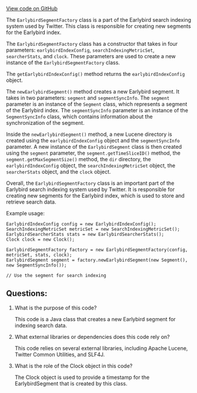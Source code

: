 [View code on GitHub](https://github.com/misbahsy/the-algorithm/src/java/com/twitter/search/earlybird/index/EarlybirdSegmentFactory.java)

The `EarlybirdSegmentFactory` class is a part of the Earlybird search indexing system used by Twitter. This class is responsible for creating new segments for the Earlybird index. 

The `EarlybirdSegmentFactory` class has a constructor that takes in four parameters: `earlybirdIndexConfig`, `searchIndexingMetricSet`, `searcherStats`, and `clock`. These parameters are used to create a new instance of the `EarlybirdSegmentFactory` class. 

The `getEarlybirdIndexConfig()` method returns the `earlybirdIndexConfig` object. 

The `newEarlybirdSegment()` method creates a new Earlybird segment. It takes in two parameters: `segment` and `segmentSyncInfo`. The `segment` parameter is an instance of the `Segment` class, which represents a segment of the Earlybird index. The `segmentSyncInfo` parameter is an instance of the `SegmentSyncInfo` class, which contains information about the synchronization of the segment. 

Inside the `newEarlybirdSegment()` method, a new Lucene directory is created using the `earlybirdIndexConfig` object and the `segmentSyncInfo` parameter. A new instance of the `EarlybirdSegment` class is then created using the `segment` parameter, the `segment.getTimeSliceID()` method, the `segment.getMaxSegmentSize()` method, the `dir` directory, the `earlybirdIndexConfig` object, the `searchIndexingMetricSet` object, the `searcherStats` object, and the `clock` object. 

Overall, the `EarlybirdSegmentFactory` class is an important part of the Earlybird search indexing system used by Twitter. It is responsible for creating new segments for the Earlybird index, which is used to store and retrieve search data. 

Example usage:

```
EarlybirdIndexConfig config = new EarlybirdIndexConfig();
SearchIndexingMetricSet metricSet = new SearchIndexingMetricSet();
EarlybirdSearcherStats stats = new EarlybirdSearcherStats();
Clock clock = new Clock();

EarlybirdSegmentFactory factory = new EarlybirdSegmentFactory(config, metricSet, stats, clock);
EarlybirdSegment segment = factory.newEarlybirdSegment(new Segment(), new SegmentSyncInfo());

// Use the segment for search indexing
```
## Questions: 
 1. What is the purpose of this code?
    
    This code is a Java class that creates a new Earlybird segment for indexing search data.

2. What external libraries or dependencies does this code rely on?
    
    This code relies on several external libraries, including Apache Lucene, Twitter Common Utilities, and SLF4J.

3. What is the role of the Clock object in this code?
    
    The Clock object is used to provide a timestamp for the EarlybirdSegment that is created by this class.